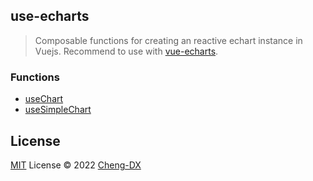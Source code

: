 ## use-echarts

> Composable functions for creating an reactive echart instance in Vuejs.
> Recommend to use with [vue-echarts](https://github.com/ecomfe/vue-echarts).

### Functions
- [useChart](src/use-chart/index.md)
- [useSimpleChart](src/use-simple-chart/index.md)

## License
[MIT](./LICENSE) License © 2022 [Cheng-DX](https://github.com/Cheng-DX)
